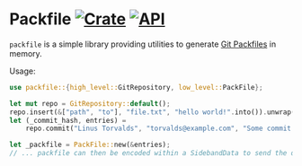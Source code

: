 # Packfile [![Crate](https://img.shields.io/crates/v/packfile.svg)](https://crates.io/crates/packfile) [![API](https://docs.rs/packfile/badge.svg)](https://docs.rs/packfile)

`packfile` is a simple library providing utilities to generate [Git Packfiles] in memory.

Usage:
```rust
use packfile::{high_level::GitRepository, low_level::PackFile};

let mut repo = GitRepository::default();
repo.insert(&["path", "to"], "file.txt", "hello world!".into()).unwrap();
let (_commit_hash, entries) =
    repo.commit("Linus Torvalds", "torvalds@example.com", "Some commit message").unwrap();

let _packfile = PackFile::new(&entries);
// ... packfile can then be encoded within a SidebandData to send the data to a client
```

[Git Packfiles]: https://git-scm.com/book/en/v2/Git-Internals-Packfiles
